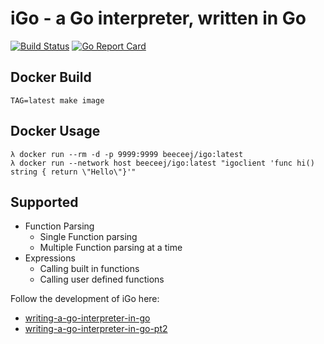 # iGo - a Go interpreter, written in Go
[![Build Status](https://travis-ci.com/beeceej/iGo.svg?branch=master)](https://travis-ci.com/beeceej/iGo)
[![Go Report Card](https://goreportcard.com/badge/github.com/beeceej/iGo)](https://goreportcard.com/report/github.com/beeceej/iGo)

## Docker Build

```
TAG=latest make image
```

## Docker Usage
```
λ docker run --rm -d -p 9999:9999 beeceej/igo:latest
λ docker run --network host beeceej/igo:latest "igoclient 'func hi() string { return \"Hello\"}'"
```


## Supported

- Function Parsing
  - Single Function parsing
  - Multiple Function parsing at a time
- Expressions
  - Calling built in functions
  - Calling user defined functions

Follow the development of iGo here:


* [writing-a-go-interpreter-in-go](https://blog.beeceej.com/blog/writing-a-go-interpreter-in-go)
* [writing-a-go-interpreter-in-go-pt2](https://blog.beeceej.com/blog/writing-a-go-interpreter-in-go-pt2)
